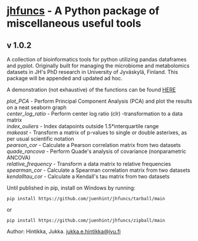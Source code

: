 # [jhfuncs](https://github.com/juenhint/jhfuncs) - A Python package of miscellaneous useful tools
v 1.0.2
-
A collection of bioinformatics tools for python utilizing pandas dataframes and pyplot. Originally built for managing the microbiome and metabolomics datasets in JH's PhD research in University of Jyväskylä, Finland. This package will be appended and updated ad hoc.

A demonstration (not exhaustive) of the functions can be found [HERE](demo/testing.md)

_plot_PCA_ - Perform Principal Component Analysis (PCA) and plot the results on a neat seaborn graph    
_center_log_ratio_ - Perform center log ratio (clr) -transformation to a data matrix    
_index_ouliers_ - Index datapoints outside 1.5*interquartile range    
_makeast_ - Transform a matrix of p-values to single or double asterixes, as per usual scientific notation    
_pearson_cor_ - Calculate a Pearson correlation matrix from two datasets    
_quade_rancova_ - Perform Quade's analysis of covariance (nonparametric ANCOVA)    
_relative_frequency_ - Transform a data matrix to relative frequencies    
_spearman_cor_ - Calculate a Spearman correlation matrix from two datasets    
_kendalltau_cor_ - Calculate a Kendall's tau matrix from two datasets     

Until published in pip, install on Windows by running:
```
pip install https://github.com/juenhint/jhfuncs/tarball/main
```
or
```
pip install https://github.com/juenhint/jhfuncs/zipball/main  
```
Author: Hintikka, Jukka. jukka.e.hintikka@jyu.fi

